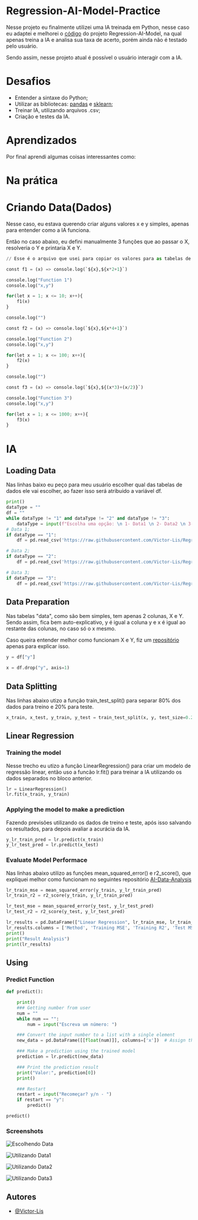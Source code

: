 
# Regression-AI-Model-Practice

Nesse projeto eu finalmente utilizei uma IA treinada em Python, nesse caso eu adaptei e melhorei o [código](https://github.com/Victor-Lis/Regression-AI-Model) do projeto Regression-AI-Model, na qual apenas treina a IA e analisa sua taxa de acerto, porém ainda não é testado pelo usuário.

Sendo assim, nesse projeto atual é possível o usuário interagir com a IA.
# Desafios

- Entender a sintaxe do Python;
- Utilizar as bibliotecas: [pandas](https://pandas.pydata.org/docs/user_guide/index.html) e [sklearn](https://scikit-learn.org/stable/user_guide.html);
- Treinar IA, utilizando arquivos .csv;
- Criação e testes da IA.
# Aprendizados

Por final aprendi algumas coisas interessantes como: 
# Na prática

# Criando Data(Dados)
Nesse caso, eu estava querendo criar alguns valores x e y simples, apenas para entender como a IA funciona.

Então no caso abaixo, eu defini manualmente 3 funções que ao passar o X, resolveria o Y e printaria X e Y.
```python
// Esse é o arquivo que usei para copiar os valores para as tabelas de dados.

const f1 = (x) => console.log(`${x},${x*2+1}`)

console.log("Function 1")
console.log("x,y")

for(let x = 1; x <= 10; x++){
    f1(x)
}

console.log("")

const f2 = (x) => console.log(`${x},${x*4+1}`)

console.log("Function 2")
console.log("x,y")

for(let x = 1; x <= 100; x++){
    f2(x)
}

console.log("")

const f3 = (x) => console.log(`${x},${(x*3)+(x/2)}`)

console.log("Function 3")
console.log("x,y")

for(let x = 1; x <= 1000; x++){
    f3(x)
}
```

# IA

## Loading Data
Nas linhas baixo eu peço para meu usuário escolher qual das tabelas de dados ele vai escolher, ao fazer isso será atribuido a variável df.
```python
print()
dataType = ""
df = ""
while dataType != "1" and dataType != "2" and dataType != "3":
    dataType = input(f"Escolha uma opção: \n 1- Data1 \n 2- Data2 \n 3- Data3 \nR: ")
# Data 1;
if dataType == "1":
    df = pd.read_csv('https://raw.githubusercontent.com/Victor-Lis/Regression-AI-Model-Practice/master/data.csv')

# Data 2;
if dataType == "2":
    df = pd.read_csv('https://raw.githubusercontent.com/Victor-Lis/Regression-AI-Model-Practice/master/data2.csv')

# Data 3;
if dataType == "3":
    df = pd.read_csv('https://raw.githubusercontent.com/Victor-Lis/Regression-AI-Model-Practice/master/data3.csv')
```


## Data Preparation 
Nas tabelas "data", como são bem simples, tem apenas 2 colunas, X e Y. Sendo assim, fica bem auto-explicativo, y é igual a coluna y e x é igual ao restante das colunas, no caso só o x mesmo. 

Caso queira entender melhor como funcionam X e Y, fiz um [repositório](https://github.com/Victor-Lis/AI-Data-Analysis) apenas para explicar isso.
```python
y = df["y"]

x = df.drop("y", axis=1)
```


## Data Splitting
Nas linhas abaixo utizo a função train_test_split() para separar 80% dos dados para treino e 20% para teste.
```python
x_train, x_test, y_train, y_test = train_test_split(x, y, test_size=0.2, random_state=100)
```

## Linear Regression

### Training the model
Nesse trecho eu utizo a função LinearRegression() para criar um modelo de regressão linear, então uso a funcão lr.fit() para treinar a IA utilizando os dados separados no bloco anterior.
```python
lr = LinearRegression()
lr.fit(x_train, y_train)
```

### Applying the model to make a prediction
Fazendo previsões utilizando os dados de treino e teste, após isso salvando os resultados, para depois avaliar a acurácia da IA. 
```python
y_lr_train_pred = lr.predict(x_train)
y_lr_test_pred = lr.predict(x_test)
```

### Evaluate Model Performace
Nas linhas abaixo utilizo as funções mean_squared_error() e r2_score(), que expliquei melhor como funcionam no seguintes repositório [AI-Data-Analysis](https://github.com/Victor-Lis/AI-Data-Analysis)
```python
lr_train_mse = mean_squared_error(y_train, y_lr_train_pred)
lr_train_r2 = r2_score(y_train, y_lr_train_pred)

lr_test_mse = mean_squared_error(y_test, y_lr_test_pred)
lr_test_r2 = r2_score(y_test, y_lr_test_pred)
```

```python
lr_results = pd.DataFrame(["Linear Regression", lr_train_mse, lr_train_r2, lr_test_mse, lr_test_r2]).transpose()
lr_results.columns = ['Method', 'Training MSE', 'Training R2', 'Test MSE', 'Test R2']
print()
print("Result Analysis")
print(lr_results)
```

## Using

### Predict Function 
```python 
def predict():

    print()
    ### Getting number from user
    num = ""
    while num == "":
        num = input("Escreva um número: ")

    ### Convert the input number to a list with a single element
    new_data = pd.DataFrame([[float(num)]], columns=['x'])  # Assign the feature name 'x'

    ### Make a prediction using the trained model
    prediction = lr.predict(new_data)

    ### Print the prediction result
    print("Valor:", prediction[0])
    print()

    ### Restart
    restart = input("Recomeçar? y/n - ")
    if restart == "y":
        predict()

predict()
```
### Screenshots

![Escolhendo Data](https://github.com/Victor-Lis/Regression-AI-Model-Practice/blob/master/images/Escolhendo-Data.png)

![Utilizando Data1](https://github.com/Victor-Lis/Regression-AI-Model-Practice/blob/master/images/Testando%20IA%20-%20Data1.jpg)

![Utilizando Data2](https://github.com/Victor-Lis/Regression-AI-Model-Practice/blob/master/images/Testando%20IA%20-%20Data2.jpg)

![Utilizando Data3](https://github.com/Victor-Lis/Regression-AI-Model-Practice/blob/master/images/Testando%20IA%20-%20Data3.jpg)

## Autores

- [@Victor-Lis](https://github.com/Victor-Lis)
